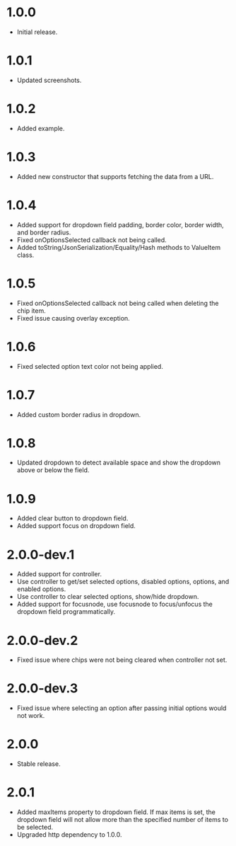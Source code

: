 # 1.0.0

* Initial release.

# 1.0.1

* Updated screenshots.

# 1.0.2

* Added example.

# 1.0.3

* Added new constructor that supports fetching the data from a URL.

# 1.0.4

* Added support for dropdown field padding, border color, border width, and border radius.
* Fixed onOptionsSelected callback not being called.
* Added toString/JsonSerialization/Equality/Hash methods to ValueItem class.
  
# 1.0.5

* Fixed onOptionsSelected callback not being called when deleting the chip item.
* Fixed issue causing overlay exception.
  
# 1.0.6

* Fixed selected option text color not being applied.

# 1.0.7

* Added custom border radius in dropdown.

# 1.0.8

* Updated dropdown to detect available space and show the dropdown above or below the field.

# 1.0.9

* Added clear button to dropdown field.
* Added support focus on dropdown field.

# 2.0.0-dev.1

* Added support for controller.
* Use controller to get/set selected options, disabled options, options, and enabled options.
* Use controller to clear selected options, show/hide dropdown.
* Added support for focusnode, use focusnode to focus/unfocus the dropdown field programmatically.

# 2.0.0-dev.2

* Fixed issue where chips were not being cleared when controller not set.

# 2.0.0-dev.3

* Fixed issue where selecting an option after passing initial options would not work.

# 2.0.0
* Stable release.

# 2.0.1
* Added maxItems property to dropdown field. If max items is set, the dropdown field will not allow more than the specified number of items to be selected.
* Upgraded http dependency to 1.0.0.
